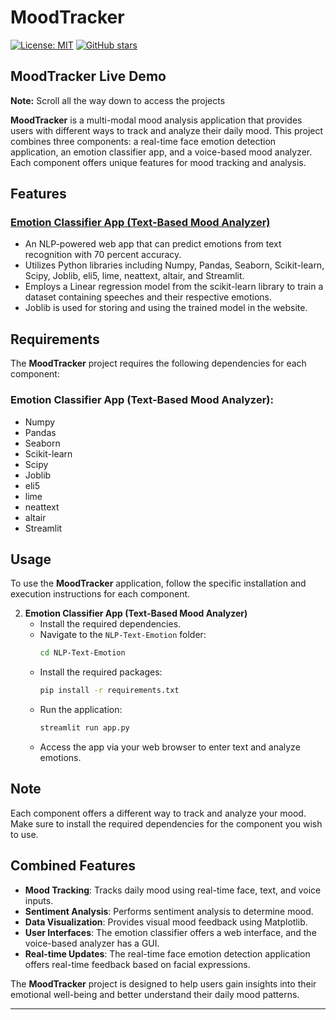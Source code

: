 # MoodTracker
[![License: MIT](https://img.shields.io/badge/License-MIT-blue.svg)](https://opensource.org/licenses/MIT)
[![GitHub stars](https://img.shields.io/github/stars/AgiAbhishek/Mood-Analyzer)](https://github.com/AgiAbhishek/Mood-Analyzer/stargazers)

## MoodTracker Live Demo

**Note:** Scroll all the way down to access the projects

**MoodTracker** is a multi-modal mood analysis application that provides users with different ways to track and analyze their daily mood. This project combines three components: a real-time face emotion detection application, an emotion classifier app, and a voice-based mood analyzer. Each component offers unique features for mood tracking and analysis.

## Features

### [Emotion Classifier App (Text-Based Mood Analyzer)](https://mooodd.streamlit.app/)
- An NLP-powered web app that can predict emotions from text recognition with 70 percent accuracy.
- Utilizes Python libraries including Numpy, Pandas, Seaborn, Scikit-learn, Scipy, Joblib, eli5, lime, neattext, altair, and Streamlit.
- Employs a Linear regression model from the scikit-learn library to train a dataset containing speeches and their respective emotions.
- Joblib is used for storing and using the trained model in the website.

## Requirements
The **MoodTracker** project requires the following dependencies for each component:

### Emotion Classifier App (Text-Based Mood Analyzer):
- Numpy
- Pandas
- Seaborn
- Scikit-learn
- Scipy
- Joblib
- eli5
- lime
- neattext
- altair
- Streamlit

## Usage
To use the **MoodTracker** application, follow the specific installation and execution instructions for each component.


2. **Emotion Classifier App (Text-Based Mood Analyzer)**
   - Install the required dependencies.
   - Navigate to the `NLP-Text-Emotion` folder:
     ```bash
     cd NLP-Text-Emotion
     ```
   - Install the required packages:
     ```bash
     pip install -r requirements.txt
     ```
   - Run the application:
     ```bash
     streamlit run app.py
     ```
   - Access the app via your web browser to enter text and analyze emotions.


## Note
Each component offers a different way to track and analyze your mood. Make sure to install the required dependencies for the component you wish to use.

## Combined Features
- **Mood Tracking**: Tracks daily mood using real-time face, text, and voice inputs.
- **Sentiment Analysis**: Performs sentiment analysis to determine mood.
- **Data Visualization**: Provides visual mood feedback using Matplotlib.
- **User Interfaces**: The emotion classifier offers a web interface, and the voice-based analyzer has a GUI.
- **Real-time Updates**: The real-time face emotion detection application offers real-time feedback based on facial expressions.

The **MoodTracker** project is designed to help users gain insights into their emotional well-being and better understand their daily mood patterns.

---
